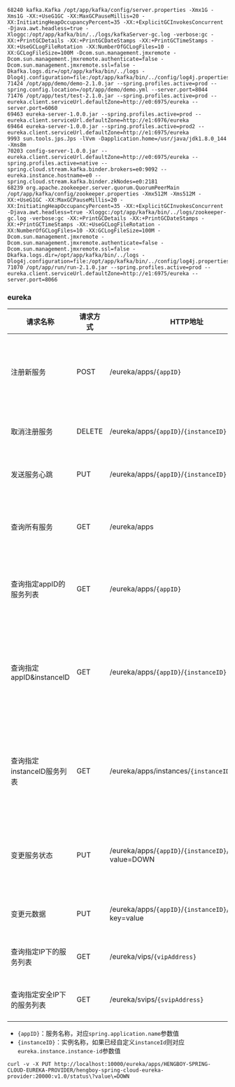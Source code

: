 ```
68240 kafka.Kafka /opt/app/kafka/config/server.properties -Xmx1G -Xms1G -XX:+UseG1GC -XX:MaxGCPauseMillis=20 -XX:InitiatingHeapOccupancyPercent=35 -XX:+ExplicitGCInvokesConcurrent -Djava.awt.headless=true -Xloggc:/opt/app/kafka/bin/../logs/kafkaServer-gc.log -verbose:gc -XX:+PrintGCDetails -XX:+PrintGCDateStamps -XX:+PrintGCTimeStamps -XX:+UseGCLogFileRotation -XX:NumberOfGCLogFiles=10 -XX:GCLogFileSize=100M -Dcom.sun.management.jmxremote -Dcom.sun.management.jmxremote.authenticate=false -Dcom.sun.management.jmxremote.ssl=false -Dkafka.logs.dir=/opt/app/kafka/bin/../logs -Dlog4j.configuration=file:/opt/app/kafka/bin/../config/log4j.properties
71424 /opt/app/demo/demo-2.1.0.jar --spring.profiles.active=prod --spring.config.location=/opt/app/demo/demo.yml --server.port=8044
71476 /opt/app/test/test-2.1.0.jar --spring.profiles.active=prod --eureka.client.serviceUrl.defaultZone=http://e0:6975/eureka --server.port=6060
69463 eureka-server-1.0.0.jar --spring.profiles.active=prod --eureka.client.serviceUrl.defaultZone=http://e1:6976/eureka
69464 eureka-server-1.0.0.jar --spring.profiles.active=prod2 --eureka.client.serviceUrl.defaultZone=http://e1:6975/eureka
9993 sun.tools.jps.Jps -lVvm -Dapplication.home=/usr/java/jdk1.8.0_144 -Xms8m
70203 config-server-1.0.0.jar --eureka.client.serviceUrl.defaultZone=http://e0:6975/eureka --spring.profiles.active=native --spring.cloud.stream.kafka.binder.brokers=e0:9092 --eureka.instance.hostname=e0 --spring.cloud.stream.kafka.binder.zkNodes=e0:2181
68239 org.apache.zookeeper.server.quorum.QuorumPeerMain /opt/app/kafka/config/zookeeper.properties -Xmx512M -Xms512M -XX:+UseG1GC -XX:MaxGCPauseMillis=20 -XX:InitiatingHeapOccupancyPercent=35 -XX:+ExplicitGCInvokesConcurrent -Djava.awt.headless=true -Xloggc:/opt/app/kafka/bin/../logs/zookeeper-gc.log -verbose:gc -XX:+PrintGCDetails -XX:+PrintGCDateStamps -XX:+PrintGCTimeStamps -XX:+UseGCLogFileRotation -XX:NumberOfGCLogFiles=10 -XX:GCLogFileSize=100M -Dcom.sun.management.jmxremote -Dcom.sun.management.jmxremote.authenticate=false -Dcom.sun.management.jmxremote.ssl=false -Dkafka.logs.dir=/opt/app/kafka/bin/../logs -Dlog4j.configuration=file:/opt/app/kafka/bin/../config/log4j.properties
71070 /opt/app/run/run-2.1.0.jar --spring.profiles.active=prod --eureka.client.serviceUrl.defaultZone=http://e1:6975/eureka --server.port=8066

```





### eureka

| 请求名称                   | 请求方式 | HTTP地址                                                 | 请求描述                                                     |
| -------------------------- | -------- | -------------------------------------------------------- | ------------------------------------------------------------ |
| 注册新服务                 | POST     | /eureka/apps/`{appID}`                                   | 传递JSON或者XML格式参数内容，HTTP code为204时表示成功        |
| 取消注册服务               | DELETE   | /eureka/apps/`{appID}`/`{instanceID}`                    | HTTP code为200时表示成功                                     |
| 发送服务心跳               | PUT      | /eureka/apps/`{appID}`/`{instanceID}`                    | HTTP code为200时表示成功                                     |
| 查询所有服务               | GET      | /eureka/apps                                             | HTTP code为200时表示成功，返回XML/JSON数据内容               |
| 查询指定appID的服务列表    | GET      | /eureka/apps/`{appID}`                                   | HTTP code为200时表示成功，返回XML/JSON数据内容               |
| 查询指定appID&instanceID   | GET      | /eureka/apps/`{appID}`/`{instanceID}`                    | 获取指定appID以及InstanceId的服务信息，HTTP code为200时表示成功，返回XML/JSON数据内容 |
| 查询指定instanceID服务列表 | GET      | /eureka/apps/instances/`{instanceID}`                    | 获取指定instanceID的服务列表，HTTP code为200时表示成功，返回XML/JSON数据内容 |
| 变更服务状态               | PUT      | /eureka/apps/`{appID}`/`{instanceID}`/status?value=DOWN  | 服务上线、服务下线等状态变动，HTTP code为200时表示成功       |
| 变更元数据                 | PUT      | /eureka/apps/`{appID}`/`{instanceID}`/metadata?key=value | HTTP code为200时表示成功                                     |
| 查询指定IP下的服务列表     | GET      | /eureka/vips/`{vipAddress}`                              | HTTP code为200时表示成功                                     |
| 查询指定安全IP下的服务列表 | GET      | /eureka/svips/`{svipAddress}`                            | HTTP code为200时表示成功                                     |



- `{appID}`：服务名称，对应`spring.application.name`参数值
- `{instanceID}`：实例名称，如果已经自定义`instanceId`则对应`eureka.instance.instance-id`参数值





```
curl -v -X PUT http://localhost:10000/eureka/apps/HENGBOY-SPRING-CLOUD-EUREKA-PROVIDER/hengboy-spring-cloud-eureka-provider:20000:v1.0/status\?value\=DOWN

```

